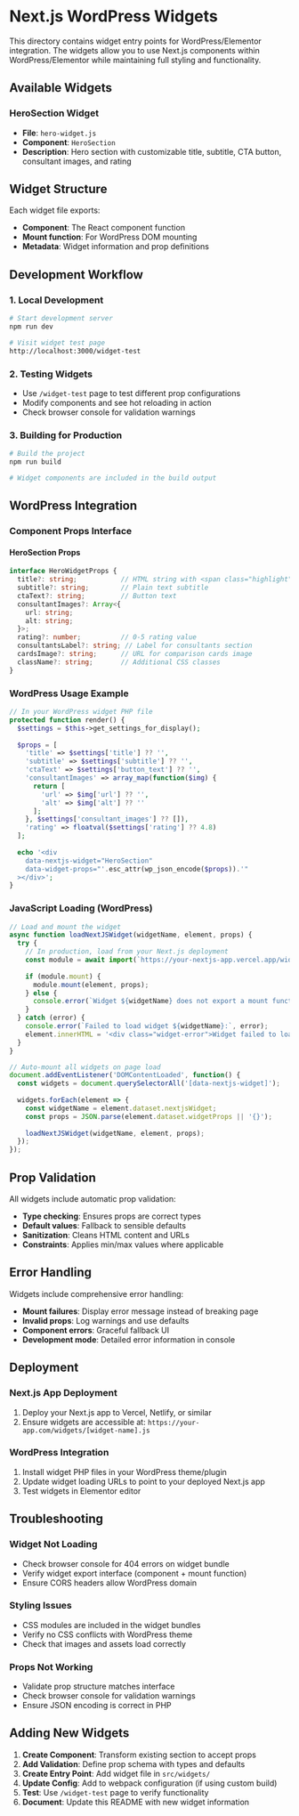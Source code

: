 # Next.js WordPress Widgets

This directory contains widget entry points for WordPress/Elementor integration. The widgets allow you to use Next.js components within WordPress/Elementor while maintaining full styling and functionality.

## Available Widgets

### HeroSection Widget
- **File**: `hero-widget.js`
- **Component**: `HeroSection`
- **Description**: Hero section with customizable title, subtitle, CTA button, consultant images, and rating

## Widget Structure

Each widget file exports:
- **Component**: The React component function
- **Mount function**: For WordPress DOM mounting
- **Metadata**: Widget information and prop definitions

## Development Workflow

### 1. Local Development
```bash
# Start development server
npm run dev

# Visit widget test page
http://localhost:3000/widget-test
```

### 2. Testing Widgets
- Use `/widget-test` page to test different prop configurations
- Modify components and see hot reloading in action
- Check browser console for validation warnings

### 3. Building for Production
```bash
# Build the project
npm run build

# Widget components are included in the build output
```

## WordPress Integration

### Component Props Interface

#### HeroSection Props
```typescript
interface HeroWidgetProps {
  title?: string;           // HTML string with <span class="highlight"> support
  subtitle?: string;        // Plain text subtitle
  ctaText?: string;         // Button text
  consultantImages?: Array<{
    url: string;
    alt: string;
  }>;
  rating?: number;          // 0-5 rating value
  consultantsLabel?: string; // Label for consultants section
  cardsImage?: string;      // URL for comparison cards image
  className?: string;       // Additional CSS classes
}
```

### WordPress Usage Example

```php
// In your WordPress widget PHP file
protected function render() {
  $settings = $this->get_settings_for_display();
  
  $props = [
    'title' => $settings['title'] ?? '',
    'subtitle' => $settings['subtitle'] ?? '',
    'ctaText' => $settings['button_text'] ?? '',
    'consultantImages' => array_map(function($img) {
      return [
        'url' => $img['url'] ?? '',
        'alt' => $img['alt'] ?? ''
      ];
    }, $settings['consultant_images'] ?? []),
    'rating' => floatval($settings['rating'] ?? 4.8)
  ];
  
  echo '<div 
    data-nextjs-widget="HeroSection"
    data-widget-props="'.esc_attr(wp_json_encode($props)).'"
  ></div>';
}
```

### JavaScript Loading (WordPress)

```javascript
// Load and mount the widget
async function loadNextJSWidget(widgetName, element, props) {
  try {
    // In production, load from your Next.js deployment
    const module = await import(`https://your-nextjs-app.vercel.app/widgets/${widgetName}.js`);
    
    if (module.mount) {
      module.mount(element, props);
    } else {
      console.error(`Widget ${widgetName} does not export a mount function`);
    }
  } catch (error) {
    console.error(`Failed to load widget ${widgetName}:`, error);
    element.innerHTML = '<div class="widget-error">Widget failed to load</div>';
  }
}

// Auto-mount all widgets on page load
document.addEventListener('DOMContentLoaded', function() {
  const widgets = document.querySelectorAll('[data-nextjs-widget]');
  
  widgets.forEach(element => {
    const widgetName = element.dataset.nextjsWidget;
    const props = JSON.parse(element.dataset.widgetProps || '{}');
    
    loadNextJSWidget(widgetName, element, props);
  });
});
```

## Prop Validation

All widgets include automatic prop validation:
- **Type checking**: Ensures props are correct types
- **Default values**: Fallback to sensible defaults
- **Sanitization**: Cleans HTML content and URLs
- **Constraints**: Applies min/max values where applicable

## Error Handling

Widgets include comprehensive error handling:
- **Mount failures**: Display error message instead of breaking page
- **Invalid props**: Log warnings and use defaults
- **Component errors**: Graceful fallback UI
- **Development mode**: Detailed error information in console

## Deployment

### Next.js App Deployment
1. Deploy your Next.js app to Vercel, Netlify, or similar
2. Ensure widgets are accessible at: `https://your-app.com/widgets/[widget-name].js`

### WordPress Integration
1. Install widget PHP files in your WordPress theme/plugin
2. Update widget loading URLs to point to your deployed Next.js app
3. Test widgets in Elementor editor

## Troubleshooting

### Widget Not Loading
- Check browser console for 404 errors on widget bundle
- Verify widget export interface (component + mount function)
- Ensure CORS headers allow WordPress domain

### Styling Issues
- CSS modules are included in the widget bundles
- Verify no CSS conflicts with WordPress theme
- Check that images and assets load correctly

### Props Not Working
- Validate prop structure matches interface
- Check browser console for validation warnings
- Ensure JSON encoding is correct in PHP

## Adding New Widgets

1. **Create Component**: Transform existing section to accept props
2. **Add Validation**: Define prop schema with types and defaults
3. **Create Entry Point**: Add widget file in `src/widgets/`
4. **Update Config**: Add to webpack configuration (if using custom build)
5. **Test**: Use `/widget-test` page to verify functionality
6. **Document**: Update this README with new widget information